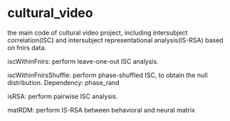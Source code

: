 # cultural_video
the main code of cultural video project, including intersubject correlation(ISC) and intersubject representational analysis(IS-RSA) based on fnirs data.

iscWithinFnirs: perform leave-one-out ISC analysis.

iscWithinFnirsShuffle: perform phase-shuffled ISC, to obtain the null distribution. Dependency: phase_rand

isRSA: perform pairwise ISC analysis.

matRDM: perform IS-RSA between behavioral and neural matrix
